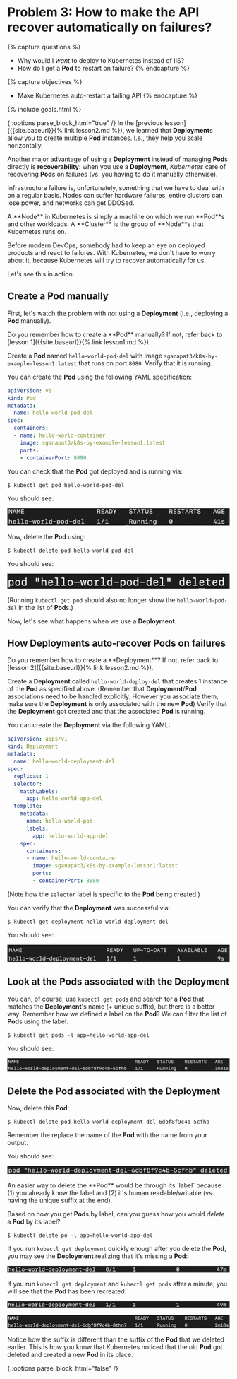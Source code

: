 # Problem 3: How to make the API recover automatically on failures?

{% capture questions %}
- Why would I *want* to deploy to Kubernetes instead of IIS? 
- How do I get a **Pod** to restart on failure? 
{% endcapture %}

{% capture objectives %}
- Make Kubernetes auto-restart a failing API 
{% endcapture %}

{% include goals.html %}

{::options parse_block_html="true" /}
In the [previous lesson]({{site.baseurl}}{% link lesson2.md %}), we learned that **Deployment**s allow you to create multiple **Pod** instances. I.e., they help you scale horizontally. 

Another major advantage of using a **Deployment** instead of managing **Pod**s directly is **recoverability**: when you use a **Deployment**, *Kubernetes* care of recovering **Pod**s on failures (vs. you having to do it manually otherwise). 

Infrastructure failure is, unfortunately, something that we have to deal with on a regular basis. Nodes can suffer hardware failures, entire clusters can lose power, and networks can get DDOSed. 

<div class="callouts callout-note">
A **Node** in Kubernetes is simply a machine on which we run **Pod**s and other workloads. A **Cluster** is the group of **Node**s that Kubernetes runs on. 
</div>

Before modern DevOps, somebody had to keep an eye on deployed products and react to failures. With Kubernetes, we don't have to worry about it, because Kubernetes will try to recover automatically for us. 

Let's see this in action. 

## Create a **Pod** manually

First, let's watch the problem with *not* using a **Deployment** (i.e., deploying a **Pod** manually). 

<div class="callouts callout-question">
Do you remember how to create a **Pod** manually? If not, refer back to [lesson 1]({{site.baseurl}}{% link lesson1.md %}). 

Create a **Pod** named `hello-world-pod-del` with image `sganapat3/k8s-by-example-lesson1:latest` that runs on port `8080`. Verify that it is running. 

You can create the **Pod** using the following YAML specification: 

```yaml
apiVersion: v1
kind: Pod
metadata: 
  name: hello-world-pod-del
spec: 
  containers: 
  - name: hello-world-container 
    image: sganapat3/k8s-by-example-lesson1:latest 
    ports: 
    - containerPort: 8080
```

You can check that the **Pod** got deployed and is running via: 

```
$ kubectl get pod hello-world-pod-del
```

You should see: 

![hello-world-pod-del running](images/3-get-po.png)
</div>

Now, delete the **Pod** using: 

```
$ kubectl delete pod hello-world-pod-del
```

You should see: 

![pod deleted](images/3-po-deleted.png)

(Running `kubectl get pod` should also no longer show the `hello-world-pod-del` in the list of **Pod**s.)

Now, let's see what happens when we use a **Deployment**. 

## How **Deployment**s auto-recover **Pod**s on failures 

<div class="callouts callout-question">
Do you remember how to create a **Deployment**? If not, refer back to [lesson 2]({{site.baseurl}}{% link lesson2.md %}). 

Create a **Deployment** called `hello-world-deploy-del` that creates 1 instance of the **Pod** as specified above. (Remember that **Deployment**/**Pod** associations need to be handled explicitly. However you associate them, make sure the **Deployment** is only associated with the new **Pod**) Verify that the **Deployment** got created and that the associated **Pod** is running. 

You can create the **Deployment** via the following YAML: 

```yaml 
apiVersion: apps/v1
kind: Deployment 
metadata: 
  name: hello-world-deployment-del
spec: 
  replicas: 1
  selector:
    matchLabels:
      app: hello-world-app-del 
  template: 
    metadata: 
      name: hello-world-pod
      labels: 
        app: hello-world-app-del
    spec: 
      containers: 
      - name: hello-world-container 
        image: sganapat3/k8s-by-example-lesson1:latest 
        ports: 
        - containerPort: 8080
```

(Note how the `selector` label is specific to the **Pod** being created.)

You can verify that the **Deployment** was successful via: 

```
$ kubectl get deployment hello-world-deployment-del
```

You should see: 

![get deployment output](images/3-get-deploy.png)
</div>

## Look at the **Pod**s associated with the **Deployment**

You can, of course, use `kubectl get pods` and search for a **Pod** that matches the **Deployment**'s name (+ unique suffix), but there is a better way. Remember how we defined a label on the **Pod**? We can filter the list of **Pod**s using the label: 

```
$ kubectl get pods -l app=hello-world-app-del
```

You should see: 

![get po by label output](images/3-get-po-label.png)

## Delete the **Pod** associated with the **Deployment**

Now, delete this **Pod**: 

```
$ kubectl delete pod hello-world-deployment-del-6dbf8f9c4b-5cfhb
```

Remember the replace the name of the **Pod** with the name from your output. 

You should see: 

![pod deleted](images/3-delete-deploy-po.png)

<div class="callouts callout-question">
An easier way to delete the **Pod** would be through its `label` because (1) you already know the label and (2) it's human readable/writable (vs. having the unique suffix at the end). 

Based on how you get **Pod**s by label, can you guess how you would *delete* a **Pod** by its label?

```
$ kubectl delete po -l app=hello-world-app-del
```
</div>

If you run `kubectl get deployment` quickly enough after you delete the **Pod**, you may see the **Deployment** realizing that it's missing a **Pod**: 

![deployment missing pod](images/3-deploy-missing-po.png)

If you run `kubectl get deployment` and `kubectl get pods` after a minute, you will see that the **Pod** has been recreated: 

![deployment pod status 1/1](images/3-deploy-pod-recreated.png)

![pod recreated](images/3-pod-recreated.png)

Notice how the suffix is different than the suffix of the **Pod** that we deleted earlier. This is how you know that Kubernetes noticed that the old **Pod** got deleted and created a new **Pod** in its place. 

{::options parse_block_html="false" /}